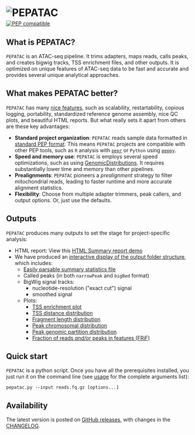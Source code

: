 # <img src="img/pepatac_logo_black.svg" alt="PEPATAC" class="img-fluid" style="max-height:50px; margin-top:10px; margin-bottom:-10px" align="left">  

<br clear="all">

[![PEP compatible](http://pepkit.github.io/img/PEP-compatible-green.svg)](http://pepkit.github.io)

## What is PEPATAC?

`PEPATAC` is an ATAC-seq pipeline. It trims adapters, maps reads, calls peaks, and creates bigwig tracks, TSS enrichment files, and other outputs. It is optimized on unique features of ATAC-seq data to be fast and accurate and provides several unique analytical approaches.

## What makes PEPATAC better?

`PEPATAC` has many [nice features](features), such as scalability, restartability, copious logging, portability, standardized reference genome assembly, nice QC plots, and beautiful HTML reports. But what really sets it apart from others are these key advantages:

- **Standard project organization**: `PEPATAC` reads sample data formatted in [standard PEP format](http://pepkit.github.io). This means  `PEPATAC` projects are compatible with other PEP tools, such as `R` analysis with [`pepr`](http://code.databio.org/pepr/) or `Python` using [`peppy`](https://peppy.readthedocs.io/en/latest/). 
- **Speed and memory use**: `PEPATAC` is employs several speed optimizations, such as using [GenomicDistributions](http://code.databio.org/GenomicDistributions/). It requires substantially lower time and memory than other pipelines.
- **Prealignments**: `PEPATAC` pioneers a *prealignment* strategy to filter mitochondrial reads, leading to faster runtime and more accurate alignment statistics.
- **Flexibility**: Choose from multiple adapter trimmers, peak callers, and output options. Or, just use the defaults.

## Outputs

`PEPATAC` produces many outputs to set the stage for project-specific analysis:

- HTML report: View this [HTML Summary report demo](files/examples/gold/summary.html)
- We have produced an [interactive display of the output folder structure](browse_output/), which includes:
	- [Easily parsable summary statistics file](files/examples/gold/results_pipeline/gold5/stats.tsv)
	- Called peaks (in both `narrowPeak` and `bigBed` format)
	- BigWig signal tracks:
	    - nucleotide-resolution ("exact cut") signal
	    - smoothed signal
	- Plots:               
	    - [TSS enrichment plot](files/examples/gold/results_pipeline/gold5/QC_hg19/gold5_TssEnrichment.pdf)
	    - [TSS distance distribution](files/examples/gold/results_pipeline/gold5/QC_hg19/gold5_peaks_TSS_dist.pdf)
	    - [Fragment length distribution](files/examples/gold/results_pipeline/gold5/QC_hg19/gold5_fragLenDistribution.pdf)
	    - [Peak chromosomal distribution](files/examples/gold/results_pipeline/gold5/QC_hg19/gold5_peaks_chr_dist.pdf)
	    - [Peak genomic partition distribution](files/examples/gold/results_pipeline/gold5/QC_hg19/gold5_peaks_partition_dist.pdf)
	    - [Fraction of reads *and/or* peaks in features (FRiF)](files/examples/gold/results_pipeline/gold5/QC_hg19/gold5_frif.pdf)

## Quick start

`PEPATAC` is a python script. Once you have all the prerequisites installed, you just run it on the command line (see [usage](usage) for the complete arguments list):

```console
pepatac.py --input reads.fq.gz [options...]
```

## Availability

The latest version is posted on [GitHub releases](https://github.com/databio/pepatac/releases), with changes in the [CHANGELOG](changelog).
